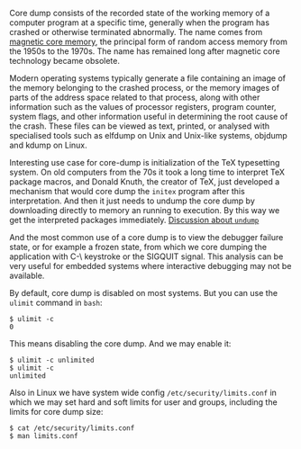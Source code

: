 Core dump consists of the recorded state of the working memory of a computer program at a specific time, generally when the program has crashed or otherwise terminated abnormally. The name comes from [magnetic core memory](https://en.wikipedia.org/wiki/Magnetic-core_memory), the principal form of random access memory from the 1950s to the 1970s. The name has remained long after magnetic core technology became obsolete.

Modern operating systems typically generate a file containing an image of the memory belonging to the crashed process, or the memory images of parts of the address space related to that process, along with other information such as the values of processor registers, program counter, system flags, and other information useful in determining the root cause of the crash. These files can be viewed as text, printed, or analysed with specialised tools such as elfdump on Unix and Unix-like systems, objdump and kdump on Linux. 

Interesting use case for core-dump is initialization of the TeX typesetting system. On old computers from the 70s it took a long time to interpret TeX package macros, and Donald Knuth, the creator of TeX, just developed a mechanism that would core dump the `initex` program after this interpretation. And then it just needs to undump the core dump by downloading directly to memory an running to execution. By this way we get the interpreted packages immediately. [Discussion about `undump`](https://news.ycombinator.com/item?id=13073566)

And the most common use of a core dump is to view the debugger failure state, or for example a frozen state, from which we core dumping the application with C-\ keystroke or the SIGQUIT signal. This analysis can be very useful for embedded systems where interactive debugging may not be available.

By default, core dump is disabled on most systems. But you can use the `ulimit` command in `bash`:
```
$ ulimit -c
0
```
This means disabling the core dump. And we may enable it:
```
$ ulimit -c unlimited
$ ulimit -c
unlimited
```
Also in Linux we have system wide config `/etc/security/limits.conf` in which we may set hard and soft limits for user and groups, including the limits for core dump size:
```
$ cat /etc/security/limits.conf
$ man limits.conf
```

